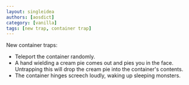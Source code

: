 ```yaml
---
layout: singleidea
authors: [aosdict]
category: [vanilla]
tags: [new trap, container trap]
---
```

New container traps:
* Teleport the container randomly.
* A hand wielding a cream pie comes out and pies you in the face. Untrapping
  this will drop the cream pie into the container's contents.
* The container hinges screech loudly, waking up sleeping monsters.
